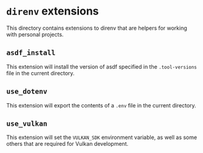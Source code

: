 # `direnv` extensions

This directory contains extensions to direnv that are helpers for working with
personal projects.

## `asdf_install`

This extension will install the version of asdf specified in the `.tool-versions`
file in the current directory.

## `use_dotenv`

This extension will export the contents of a `.env` file in the current
directory.

## `use_vulkan`

This extension will set the `VULKAN_SDK` environment variable, as well as some
others that are required for Vulkan development.
